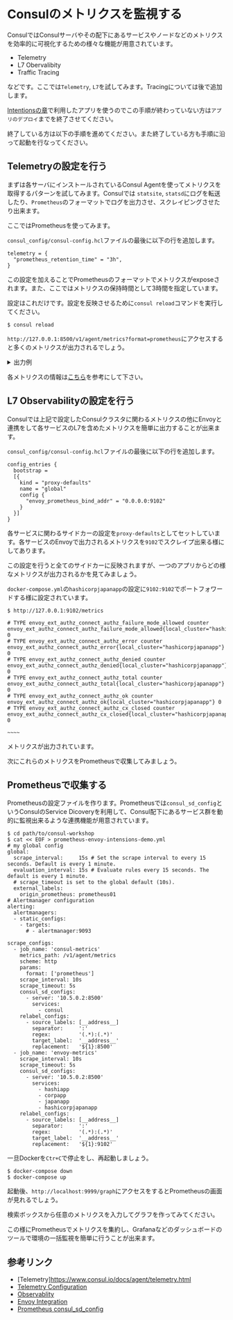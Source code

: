 # Consulのメトリクスを監視する

ConsulではConsulサーバやその配下にあるサービスやノードなどのメトリクスを効率的に可視化するための様々な機能が用意されています。

* Telemetry
* L7 Obervalibity
* Traffic Tracing

などです。ここでは`Telemetry`, `L7`を試してみます。Tracingについては後で追加します。

[Intentionsの章](https://github.com/hashicorp-japan/consul-workshop/blob/master/contents/intentions.md)で利用したアプリを使うのでこの手順が終わっていない方は`アプリのデプロイ`までを終了させてください。

終了している方は以下の手順を進めてください。また終了している方も手順に沿って起動を行なってください。

## Telemetryの設定を行う

まずは各サーバにインストールされているConsul Agentを使ってメトリクスを取得するパターンを試してみます。Consulでは `statsite`, `statsd`にログを転送したり、`Prometheus`のフォーマットでログを出力させ、スクレイピングさせたり出来ます。

ここではPrometheusを使ってみます。

`consul_config/consul-config.hcl`ファイルの最後に以下の行を追加します。

```hcl
telemetry = {
  "prometheus_retention_time" = "3h",
}
```

この設定を加えることでPrometheusのフォーマットでメトリクスがexposeされます。また、ここではメトリクスの保持時間として3時間を指定しています。

設定はこれだけです。設定を反映させるために`consul reload`コマンドを実行してください。

```shell
$ consul reload
```

`http://127.0.0.1:8500/v1/agent/metrics?format=prometheus`にアクセスすると多くのメトリクスが出力されるでしょう。

<details><summary>出力例</summary>

```
# HELP consul_9ad423be44a4_autopilot_failure_tolerance consul_9ad423be44a4_autopilot_failure_tolerance
# TYPE consul_9ad423be44a4_autopilot_failure_tolerance gauge
consul_9ad423be44a4_autopilot_failure_tolerance 0
# HELP consul_9ad423be44a4_autopilot_healthy consul_9ad423be44a4_autopilot_healthy
# TYPE consul_9ad423be44a4_autopilot_healthy gauge
consul_9ad423be44a4_autopilot_healthy 1
# HELP consul_9ad423be44a4_consul_cache_entries_count consul_9ad423be44a4_consul_cache_entries_count
# TYPE consul_9ad423be44a4_consul_cache_entries_count gauge
consul_9ad423be44a4_consul_cache_entries_count 22
# HELP consul_9ad423be44a4_raft_commitNumLogs consul_9ad423be44a4_raft_commitNumLogs
# TYPE consul_9ad423be44a4_raft_commitNumLogs gauge
consul_9ad423be44a4_raft_commitNumLogs 1
# HELP consul_9ad423be44a4_raft_leader_dispatchNumLogs consul_9ad423be44a4_raft_leader_dispatchNumLogs
# TYPE consul_9ad423be44a4_raft_leader_dispatchNumLogs gauge
consul_9ad423be44a4_raft_leader_dispatchNumLogs 1
# HELP consul_9ad423be44a4_runtime_alloc_bytes consul_9ad423be44a4_runtime_alloc_bytes
# TYPE consul_9ad423be44a4_runtime_alloc_bytes gauge
consul_9ad423be44a4_runtime_alloc_bytes 1.4908912e+07
# HELP consul_9ad423be44a4_runtime_free_count consul_9ad423be44a4_runtime_free_count
# TYPE consul_9ad423be44a4_runtime_free_count gauge
consul_9ad423be44a4_runtime_free_count 4.054047e+06
# HELP consul_9ad423be44a4_runtime_heap_objects consul_9ad423be44a4_runtime_heap_objects
# TYPE consul_9ad423be44a4_runtime_heap_objects gauge
consul_9ad423be44a4_runtime_heap_objects 54955
# HELP consul_9ad423be44a4_runtime_malloc_count consul_9ad423be44a4_runtime_malloc_count
# TYPE consul_9ad423be44a4_runtime_malloc_count gauge
consul_9ad423be44a4_runtime_malloc_count 4.109002e+06
```
</details>

各メトリクスの情報は[こちら](https://www.consul.io/docs/agent/telemetry.html)を参考にして下さい。

## L7 Observabilityの設定を行う

Consulでは上記で設定したConsulクラスタに関わるメトリクスの他にEnvoyと連携をして各サービスのL7を含めたメトリクスを簡単に出力することが出来ます。

`consul_config/consul-config.hcl`ファイルの最後に以下の行を追加します。

```hcl
config_entries {
  bootstrap =
  [{
    kind = "proxy-defaults"
    name = "global"
    config {
      "envoy_prometheus_bind_addr" = "0.0.0.0:9102"
    }
  }]
}
```

各サービスに関わるサイドカーの設定を`proxy-defaults`としてセットしています。各サービスのEnvoyで出力されるメトリクスを`9102`でスクレイプ出来る様にしてあります。

この設定を行うと全てのサイドカーに反映されますが、一つのアプリからどの様なメトリクスが出力されるかを見てみましょう。

`docker-compose.yml`の`hashicorpjapanapp`の設定に`9102:9102`でポートフォワードする様に設定されています。

```consul
$ http://127.0.0.1:9102/metrics

# TYPE envoy_ext_authz_connect_authz_failure_mode_allowed counter
envoy_ext_authz_connect_authz_failure_mode_allowed{local_cluster="hashicorpjapanapp"} 0
# TYPE envoy_ext_authz_connect_authz_error counter
envoy_ext_authz_connect_authz_error{local_cluster="hashicorpjapanapp"} 0
# TYPE envoy_ext_authz_connect_authz_denied counter
envoy_ext_authz_connect_authz_denied{local_cluster="hashicorpjapanapp"} 0
# TYPE envoy_ext_authz_connect_authz_total counter
envoy_ext_authz_connect_authz_total{local_cluster="hashicorpjapanapp"} 0
# TYPE envoy_ext_authz_connect_authz_ok counter
envoy_ext_authz_connect_authz_ok{local_cluster="hashicorpjapanapp"} 0
# TYPE envoy_ext_authz_connect_authz_cx_closed counter
envoy_ext_authz_connect_authz_cx_closed{local_cluster="hashicorpjapanapp"} 0

~~~~
```

メトリクスが出力されています。

次にこれらのメトリクスをPrometheusで収集してみましょう。

## Prometheusで収集する

Prometheusの設定ファイルを作ります。Prometheusでは`consul_sd_config`というConsulのService Dicoveryを利用して、Consul配下にあるサービス群を動的に監視出来るような連携機能が用意されています。

```shell
$ cd path/to/consul-workshop
$ cat << EOF > prometheus-envoy-intensions-demo.yml
# my global config
global:
  scrape_interval:     15s # Set the scrape interval to every 15 seconds. Default is every 1 minute.
  evaluation_interval: 15s # Evaluate rules every 15 seconds. The default is every 1 minute.
  # scrape_timeout is set to the global default (10s).
  external_labels:
    origin_prometheus: prometheus01
# Alertmanager configuration
alerting:
  alertmanagers:
  - static_configs:
    - targets:
      # - alertmanager:9093

scrape_configs:
  - job_name: 'consul-metrics'
    metrics_path: /v1/agent/metrics
    scheme: http
    params:
      format: ['prometheus']
    scrape_interval: 10s
    scrape_timeout: 5s  
    consul_sd_configs:
      - server: '10.5.0.2:8500'
        services:    
          - consul
    relabel_configs:
      - source_labels: [__address__]
        separator:     ':'
        regex:         '(.*):(.*)'
        target_label:  '__address__'
        replacement:   '${1}:8500'
  - job_name: 'envoy-metrics'
    scrape_interval: 10s
    scrape_timeout: 5s  
    consul_sd_configs:
      - server: '10.5.0.2:8500'
        services:    
          - hashiapp
          - corpapp
          - japanapp
          - hashicorpjapanapp
    relabel_configs:
      - source_labels: [__address__]
        separator:     ':'
        regex:         '(.*):(.*)'
        target_label:  '__address__'
        replacement:   '${1}:9102'
```

一旦Dockerを`Ctr+C`で停止をし、再起動しましょう。

```shell
$ docker-compose down
$ docker-compose up
```

起動後、`http://localhost:9999/graph`にアクセスをするとPrometheusの画面が見れるでしょう。

検索ボックスから任意のメトリクスを入力してグラフを作ってみてください。

この様にPrometheusでメトリクスを集約し、Grafanaなどのダッシュボードのツールで環境の一括監視を簡単に行うことが出来ます。

## 参考リンク
* [Telemetry]https://www.consul.io/docs/agent/telemetry.html
* [Telemetry Configuration](https://www.consul.io/docs/agent/options.html#telemetry)
* [Observablity](https://www.consul.io/docs/connect/observability.html)
* [Envoy Integration](https://www.consul.io/docs/connect/proxies/envoy.html#bootstrap-configuration)
* [Prometheus consul_sd_config](https://prometheus.io/docs/prometheus/latest/configuration/configuration/#consul_sd_config)